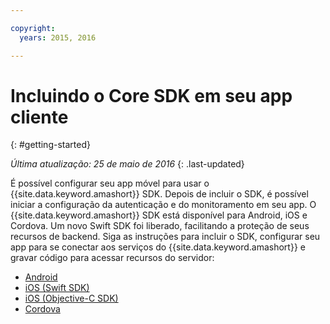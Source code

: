 ```yaml
---

copyright:
  years: 2015, 2016

---
```


# Incluindo o Core SDK em seu app cliente
{: #getting-started}

*Última atualização: 25 de maio de 2016*
{: .last-updated}

É possível configurar seu app móvel para usar o {{site.data.keyword.amashort}} SDK.  Depois de incluir o SDK, é possível iniciar a configuração da autenticação e do monitoramento em seu app. O {{site.data.keyword.amashort}} SDK está disponível para Android, iOS e Cordova. Um novo Swift SDK foi liberado, facilitando a proteção de seus recursos de backend. Siga as instruções para incluir o SDK, configurar seu app para se conectar aos serviços do {{site.data.keyword.amashort}} e gravar código para acessar recursos do servidor:

* [Android](getting-started-android.html)
* [iOS (Swift SDK)](getting-started-ios.html)
* [iOS (Objective-C SDK)](getting-started-ios.html)
* [Cordova](getting-started-cordova.html)
